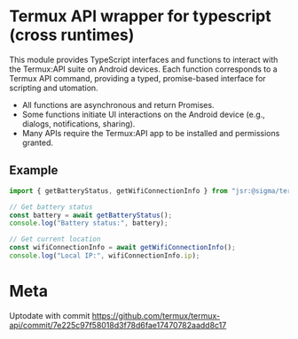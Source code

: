 # Termux API wrapper for typescript (cross runtimes)

This module provides TypeScript interfaces and functions to interact with the
Termux:API suite on Android devices. Each function corresponds to a Termux API
command, providing a typed, promise-based interface for scripting and utomation.

- All functions are asynchronous and return Promises.
- Some functions initiate UI interactions on the Android device (e.g., dialogs,
  notifications, sharing).
- Many APIs require the Termux:API app to be installed and permissions granted.

## Example

```ts
import { getBatteryStatus, getWifiConnectionInfo } from "jsr:@sigma/termux";

// Get battery status
const battery = await getBatteryStatus();
console.log("Battery status:", battery);

// Get current location
const wifiConnectionInfo = await getWifiConnectionInfo();
console.log("Local IP:", wifiConnectionInfo.ip);
```

# Meta

Uptodate with commit
https://github.com/termux/termux-api/commit/7e225c97f58018d3f78d6fae17470782aadd8c17

